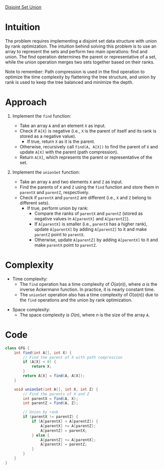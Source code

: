 [Disjoint Set Union](https://www.geeksforgeeks.org/problems/disjoint-set-union-find/1)

# Intuition
The problem requires implementing a disjoint set data structure with union by rank optimization. The intuition behind solving this problem is to use an array to represent the sets and perform two main operations: find and union. The find operation determines the parent or representative of a set, while the union operation merges two sets together based on their ranks.

Note to remember: Path compression is used in the find operation to optimize the time complexity by flattening the tree structure, and union by rank is used to keep the tree balanced and minimize the depth.

# Approach
1. Implement the `find` function:
   - Take an array `A` and an element `X` as input.
   - Check if `A[X]` is negative (i.e., `X` is the parent of itself and its rank is stored as a negative value).
     - If true, return `X` as it is the parent.
   - Otherwise, recursively call `find(A, A[X])` to find the parent of `X` and update `A[X]` with the parent (path compression).
   - Return `A[X]`, which represents the parent or representative of the set.

2. Implement the `unionSet` function:
   - Take an array `A` and two elements `X` and `Z` as input.
   - Find the parents of `X` and `Z` using the `find` function and store them in `parentX` and `parentZ`, respectively.
   - Check if `parentX` and `parentZ` are different (i.e., `X` and `Z` belong to different sets).
     - If true, perform union by rank:
       - Compare the ranks of `parentX` and `parentZ` (stored as negative values in `A[parentX]` and `A[parentZ]`).
       - If `A[parentX]` is smaller (i.e., `parentX` has a higher rank), update `A[parentX]` by adding `A[parentZ]` to it and make `parentZ` point to `parentX`.
       - Otherwise, update `A[parentZ]` by adding `A[parentX]` to it and make `parentX` point to `parentZ`.

# Complexity
- Time complexity:
  - The `find` operation has a time complexity of $O(\alpha(n))$, where $\alpha$ is the inverse Ackermann function. In practice, it is nearly constant time.
  - The `unionSet` operation also has a time complexity of $O(\alpha(n))$ due to the `find` operations and the union by rank optimization.
* Space complexity:
  - The space complexity is $O(n)$, where $n$ is the size of the array `A`.

# Code
```java
class GfG {
    int find(int A[], int X) {
        // Find the parent of X with path compression
        if (A[X] < 0) {
            return X;
        }
        return A[X] = find(A, A[X]);
    }

    void unionSet(int A[], int X, int Z) {
        // Find the parents of X and Z
        int parentX = find(A, X);
        int parentZ = find(A, Z);

        // Union by rank
        if (parentX != parentZ) {
            if (A[parentX] < A[parentZ]) {
                A[parentX] += A[parentZ];
                A[parentZ] = parentX;
            } else {
                A[parentZ] += A[parentX];
                A[parentX] = parentZ;
            }
        }
    }
}
```